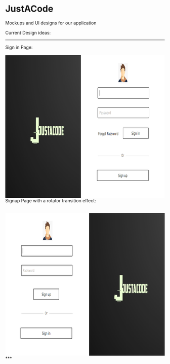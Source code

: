 # JustACode
Mockups and UI designs for our application


Current Design ideas:
***

Sign in Page:
<br><br>
<img src="https://raw.githubusercontent.com/richidubey/JustACode/master/SignIn.png" align="left" height="450" width="800" >    





***

Signup Page with a rotator transition effect:
<br><br>


<img src="https://raw.githubusercontent.com/richidubey/JustACode/master/SignUp.png" align="left" height="450" width="800" >    
***

